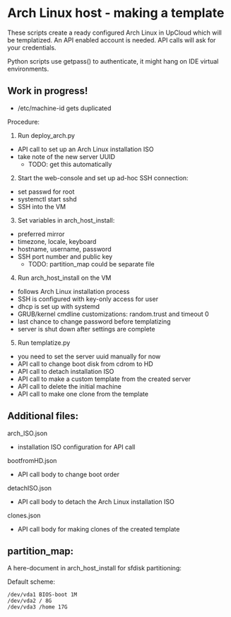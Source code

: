 # Arch Linux host - making a template

These scripts create a ready configured Arch Linux in UpCloud
which will be templatized. An API enabled account is needed.
API calls will ask for your credentials.

Python scripts use getpass() to authenticate, it might hang
on IDE virtual environments.

## Work in progress!

- /etc/machine-id gets duplicated

Procedure:

1. Run deploy_arch.py
  - API call to set up an Arch Linux installation ISO
  - take note of the new server UUID 
    - TODO: get this automatically
2. Start the web-console and set up ad-hoc SSH connection:
  - set passwd for root
  - systemctl start sshd
  - SSH into the VM
3. Set variables in arch_host_install:
  - preferred mirror
  - timezone, locale, keyboard
  - hostname, username, password
  - SSH port number and public key
    - TODO: partition_map could be separate file
4. Run arch_host_install on the VM
  - follows Arch Linux installation process
  - SSH is configured with key-only access for user
  - dhcp is set up with systemd
  - GRUB/kernel cmdline customizations: random.trust and timeout 0
  - last chance to change password before templatizing
  - server is shut down after settings are complete
5. Run templatize.py
  - you need to set the server uuid manually for now
  - API call to change boot disk from cdrom to HD
  - API call to detach installation ISO
  - API call to make a custom template from the created server
  - API call to delete the initial machine
  - API call to make one clone from the template

## Additional files:

arch_ISO.json
- installation ISO configuration for API call

bootfromHD.json
- API call body to change boot order

detachISO.json
- API call body to detach the Arch Linux installation ISO

clones.json
- API call body for making clones of the created template


## partition_map:

A here-document in arch_host_install for sfdisk partitioning:

Default scheme:
```
/dev/vda1 BIOS-boot 1M  
/dev/vda2 / 8G  
/dev/vda3 /home 17G  
```


